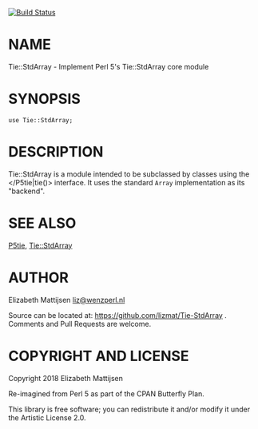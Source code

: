 [![Build Status](https://travis-ci.org/lizmat/Tie-StdArray.svg?branch=master)](https://travis-ci.org/lizmat/Tie-StdArray)

NAME
====

Tie::StdArray - Implement Perl 5's Tie::StdArray core module

SYNOPSIS
========

    use Tie::StdArray;

DESCRIPTION
===========

Tie::StdArray is a module intended to be subclassed by classes using the </P5tie|tie()> interface. It uses the standard `Array` implementation as its "backend".

SEE ALSO
========

[P5tie](P5tie), [Tie::StdArray](Tie::StdArray)

AUTHOR
======

Elizabeth Mattijsen <liz@wenzperl.nl>

Source can be located at: https://github.com/lizmat/Tie-StdArray . Comments and Pull Requests are welcome.

COPYRIGHT AND LICENSE
=====================

Copyright 2018 Elizabeth Mattijsen

Re-imagined from Perl 5 as part of the CPAN Butterfly Plan.

This library is free software; you can redistribute it and/or modify it under the Artistic License 2.0.

